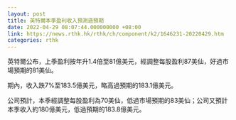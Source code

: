 ```yaml
---
layout: post
title: 英特爾本季盈利收入預測遜預期
date: 2022-04-29 08:07:44.000000000 +08:00
link: https://news.rthk.hk/rthk/ch/component/k2/1646231-20220429.htm
categories: rthk
---
```


英特爾公布，上季盈利按年升1.4倍至81億美元，經調整每股盈利87美仙，好過市場預期的81美仙。

期內，收入跌7%至183.5億美元，略高過預期的183.1億美元。

公司預計，本季經調整每股盈利為70美仙，低過市場預期的83美仙；公司又預計本季收入約180億美元，低過預期的183.8億美元。
